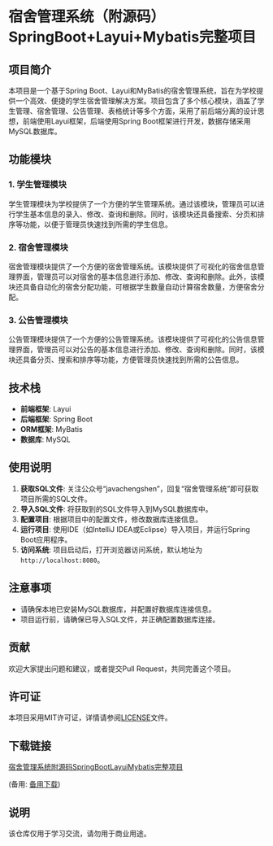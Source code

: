 # 宿舍管理系统（附源码）SpringBoot+Layui+Mybatis完整项目

## 项目简介

本项目是一个基于Spring Boot、Layui和MyBatis的宿舍管理系统，旨在为学校提供一个高效、便捷的学生宿舍管理解决方案。项目包含了多个核心模块，涵盖了学生管理、宿舍管理、公告管理、表格统计等多个方面，采用了前后端分离的设计思想，前端使用Layui框架，后端使用Spring Boot框架进行开发，数据存储采用MySQL数据库。

## 功能模块

### 1. 学生管理模块

学生管理模块为学校提供了一个方便的学生管理系统。通过该模块，管理员可以进行学生基本信息的录入、修改、查询和删除。同时，该模块还具备搜索、分页和排序等功能，以便于管理员快速找到所需的学生信息。

### 2. 宿舍管理模块

宿舍管理模块提供了一个方便的宿舍管理系统。该模块提供了可视化的宿舍信息管理界面，管理员可以对宿舍的基本信息进行添加、修改、查询和删除。此外，该模块还具备自动化的宿舍分配功能，可根据学生数量自动计算宿舍数量，方便宿舍分配。

### 3. 公告管理模块

公告管理模块提供了一个方便的公告管理系统。该模块提供了可视化的公告信息管理界面，管理员可以对公告的基本信息进行添加、修改、查询和删除。同时，该模块还具备分页、搜索和排序等功能，方便管理员快速找到所需的公告信息。

## 技术栈

- **前端框架**: Layui
- **后端框架**: Spring Boot
- **ORM框架**: MyBatis
- **数据库**: MySQL

## 使用说明

1. **获取SQL文件**: 关注公众号“javachengshen”，回复“宿舍管理系统”即可获取项目所需的SQL文件。
2. **导入SQL文件**: 将获取到的SQL文件导入到MySQL数据库中。
3. **配置项目**: 根据项目中的配置文件，修改数据库连接信息。
4. **运行项目**: 使用IDE（如IntelliJ IDEA或Eclipse）导入项目，并运行Spring Boot应用程序。
5. **访问系统**: 项目启动后，打开浏览器访问系统，默认地址为`http://localhost:8080`。

## 注意事项

- 请确保本地已安装MySQL数据库，并配置好数据库连接信息。
- 项目运行前，请确保已导入SQL文件，并正确配置数据库连接。

## 贡献

欢迎大家提出问题和建议，或者提交Pull Request，共同完善这个项目。

## 许可证

本项目采用MIT许可证，详情请参阅[LICENSE](LICENSE)文件。

## 下载链接
[宿舍管理系统附源码SpringBootLayuiMybatis完整项目](https://pan.quark.cn/s/c9eb8c9fd48d) 

(备用: [备用下载](https://pan.baidu.com/s/1ASIAxZwwFKq6qtnl0IbVqg?pwd=1234))

## 说明

该仓库仅用于学习交流，请勿用于商业用途。
